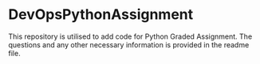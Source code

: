 # DevOpsPythonAssignment
This repository is utilised to add code for Python Graded Assignment. The questions and any other necessary information is provided in the readme file.
